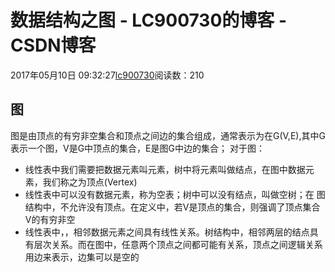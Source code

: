# 数据结构之图 - LC900730的博客 - CSDN博客
2017年05月10日 09:32:27[lc900730](https://me.csdn.net/LC900730)阅读数：210
## 图
图是由顶点的有穷非空集合和顶点之间边的集合组成，通常表示为在G(V,E),其中G表示一个图，V是G中顶点的集合，E是图G中边的集合；
对于图：
- 线性表中我们需要把数据元素叫元素，树中将元素叫做结点，在图中数据元素，我们称之为顶点(Vertex)
- 线性表中可以没有数据元素，称为空表；树中可以没有结点，叫做空树；在 图结构中，不允许没有顶点。在定义中，若V是顶点的集合，则强调了顶点集合V的有穷非空
- 线性表中，，相邻数据元素之间具有线性关系。树结构中，相邻两层的结点具有层次关系。而在图中，任意两个顶点之间都可能有关系，顶点之间逻辑关系用边来表示，边集可以是空的

